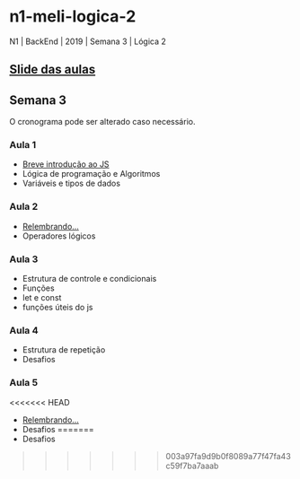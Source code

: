# n1-meli-logica-2
N1 | BackEnd | 2019 | Semana 3 | Lógica 2 

##  [Slide das aulas](https://docs.google.com/presentation/d/1_AtUB_tAurVfUAcjaYFv43ormhVtFtXEsUybU41lWkE/edit?usp=sharing)

## Semana 3

O cronograma pode ser alterado caso necessário.

### Aula 1
- [Breve introdução ao JS](https://docs.google.com/presentation/d/17DiLnl-Uqrrvpz-8b5Zb5HourN6ywaRAbTIZv0g59c8/edit?usp=sharing)
- Lógica de programação e Algoritmos
- Variáveis e tipos de dados

### Aula 2
- [Relembrando...](https://docs.google.com/presentation/d/1-Vb1jEtXwILYn49Wv8L0zr0LCsiVhxawNSxCf65EdBc/edit?usp=sharing)
- Operadores lógicos

### Aula 3
- Estrutura de controle e condicionais
- Funções
- let e const
- funções úteis do js

### Aula 4
- Estrutura de repetição
- Desafios

### Aula 5
<<<<<<< HEAD
- [Relembrando...](https://docs.google.com/presentation/d/116HgPhDyWnn41gpTRPsBYI3i8qXMDL3cjVozoZmqwWU/edit?usp=sharing)
- Desafios
=======
- Desafios
>>>>>>> 003a97fa9d9b0f8089a77f47fa43c59f7ba7aaab
